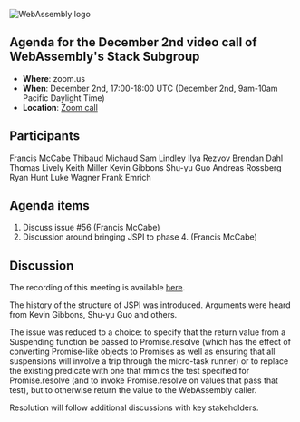 ![WebAssembly logo](/images/WebAssembly.png)

## Agenda for the December 2nd video call of WebAssembly's Stack Subgroup

- **Where**: zoom.us
- **When**:  December 2nd, 17:00-18:00 UTC (December 2nd, 9am-10am Pacific Daylight Time)
- **Location**: [Zoom call](https://zoom.us/j/91846860726?pwd=NVVNVmpvRVVFQkZTVzZ1dTFEcXgrdz09)

## Participants
Francis McCabe
Thibaud Michaud
Sam Lindley
Ilya Rezvov
Brendan Dahl
Thomas Lively
Keith Miller
Kevin Gibbons
Shu-yu Guo
Andreas Rossberg
Ryan Hunt
Luke Wagner
Frank Emrich

## Agenda items

1. Discuss issue #56 (Francis McCabe)
1. Discussion around bringing JSPI to phase 4. (Francis McCabe)

## Discussion

The recording of this meeting is available [here](https://us02web.zoom.us/rec/share/XTMerVeM5KvHwy9xw4vMb-lZOERy3SnCy3oltvzHcwcQgNQfCBFo_RWKtfjRGbSx.w2Hf_lqSzMbP3-ML?startTime=1733159093000).

The history of the structure of JSPI was introduced. Arguments were heard from Kevin Gibbons, Shu-yu Guo and others.

The issue was reduced to a choice: to specify that the return value from a Suspending function be passed to Promise.resolve (which has the effect of converting Promise-like objects to Promises as well as ensuring that all suspensions will involve a trip through the micro-task runner) or to replace the existing predicate with one that mimics the test specified for Promise.resolve (and to invoke Promise.resolve on values that pass that test), but to otherwise return the value to the WebAssembly caller.

Resolution will follow additional discussions with key stakeholders.
